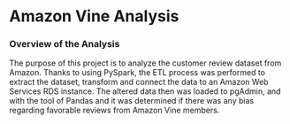# Amazon Vine Analysis

### Overview of the Analysis

The purpose of this project is to analyze the customer review dataset from Amazon. Thanks to using PySpark, the ETL process was performed to extract the dataset, transform and connect the data to an Amazon Web Services RDS instance. The altered data then was loaded to pgAdmin, and with the tool of Pandas and it was determined if there was any bias regarding favorable reviews from Amazon Vine members. 

